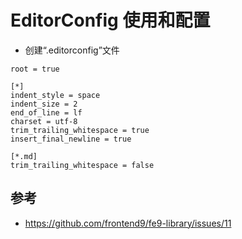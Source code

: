 # EditorConfig 使用和配置

- 创建“.editorconfig”文件

```
root = true

[*]
indent_style = space
indent_size = 2
end_of_line = lf
charset = utf-8
trim_trailing_whitespace = true
insert_final_newline = true

[*.md]
trim_trailing_whitespace = false
```

## 参考
- https://github.com/frontend9/fe9-library/issues/11
